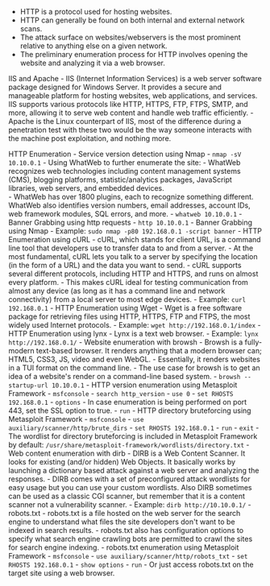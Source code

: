- HTTP is a protocol used for hosting websites.
- HTTP can generally be found on both internal and external network scans.
- The attack surface on websites/webservers is the most prominent relative to anything else on a given network.
- The preliminary enumeration process for HTTP involves opening the website and analyzing it via a web browser.

IIS and Apache
	- IIS (Internet Information Services) is a web server software package designed for Windows Server. It provides a secure and manageable platform for hosting websites, web applications, and services. IIS supports various protocols like HTTP, HTTPS, FTP, FTPS, SMTP, and more, allowing it to serve web content and handle web traffic efficiently.
	- Apache is the Linux counterpart of IIS, most of the difference during a penetration test with these two would be the way someone interacts with the machine post exploitation, and nothing more.

HTTP Enumeration
	- Service version detection using Nmap
		- `nmap -sV 10.10.0.1`
	- Using WhatWeb to further enumerate the site:
		- WhatWeb recognizes web technologies including content management systems (CMS), blogging platforms, statistic/analytics packages, JavaScript libraries, web servers, and embedded devices.  
		- WhatWeb has over 1800 plugins, each to recognize something different. WhatWeb also identifies version numbers, email addresses, account IDs, web framework modules, SQL errors, and more.
		- `whatweb 10.10.0.1`
	- Banner Grabbing using http requests
		- `http 10.10.0.1`
	- Banner Grabbing using Nmap
		- Example: `sudo nmap -p80 192.168.0.1 -script banner`
	- HTTP Enumeration using cURL
		- cURL, which stands for client URL, is a command line tool that developers use to transfer data to and from a server.
		- At the most fundamental, cURL lets you talk to a server by specifying the location (in the form of a URL) and the data you want to send.
		- cURL supports several different protocols, including HTTP and HTTPS, and runs on almost every platform.
		- This makes cURL ideal for testing communication from almost any device (as long as it has a command line and network connectivity) from a local server to most edge devices.
		- Example: `curl 192.168.0.1`
	- HTTP Enumeration using Wget
		- Wget is a free software package for retrieving files using HTTP, HTTPS, FTP and FTPS, the most widely used Internet protocols.
		- Example: `wget http://192.168.0.1/index`
	- HTTP Enumeration using lynx
		- Lynx is a text web browser.
		- Example: `lynx http://192.168.0.1/`
	- Website enumeration with browsh
		- Browsh is a fully-modern text-based browser. It renders anything that a modern browser can; HTML5, CSS3, JS, video and even WebGL.
		- Essentially, it renders websites in a TUI format on the command line.
		- The use case for browsh is to get an idea of a website's render on a command-line based system.
		- `browsh --startup-url 10.10.0.1`
	- HTTP version enumeration using Metasploit Framework
		- `msfconsole`
		- `search http_version`
		- `use 0`
		- `set RHOSTS 192.168.0.1`
		- `options`
		- In case enumeration is being performed on port 443, set the SSL option to true.
		- `run`
	- HTTP directory bruteforcing using Metasploit Framework
		- `msfconsole`
		- `use auxiliary/scanner/http/brute_dirs`
		- `set RHOSTS 192.168.0.1`
		- `run`
		- `exit`
		- The wordlist for directory bruteforcing is included in Metasploit Framework by default: `/usr/share/metasploit-framework/wordlists/directory.txt`
	 - Web content enumeration with dirb
		- DIRB is a Web Content Scanner. It looks for existing (and/or hidden) Web Objects. It basically works by launching a dictionary based attack against a web server and analyzing the responses.
		- DIRB comes with a set of preconfigured attack wordlists for easy usage but you can use your custom wordlists. Also DIRB sometimes can be used as a classic CGI scanner, but remember that it is a content scanner not a vulnerability scanner.
		- Example: `dirb http://10.10.0.1/`
	- robots.txt
		- robots.txt is a file hosted on the web server for the search engine to understand what files the site developers don't want to be indexed in search results.
		- robots.txt also has configuration options to specify what search engine crawling bots are permitted to crawl the sites for search engine indexing.
		- robots.txt enumeration using Metasploit Framework
			- `msfconsole`
			- `use auxiliary/scanner/http/robots_txt`
			- `set RHOSTS 192.168.0.1`
			- `show options`
			- `run`
		- Or just access robots.txt on the target site using a web browser.